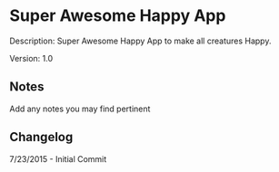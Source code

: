 Super Awesome Happy App
===========
Description: Super Awesome Happy App to make all creatures Happy.

Version: 1.0

Notes
----
Add any notes you may find pertinent 

Changelog
----
7/23/2015 - Initial Commit 